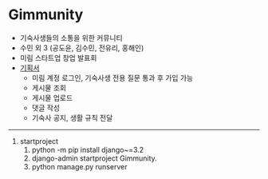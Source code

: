 # Gimmunity
- 기숙사생들의 소통을 위한 커뮤니티
- 수민 외 3 (공도윤, 김수민, 전유리, 홍해인)
- 미림 스타트업 창업 발표회 
- [기획서](https://bit.ly/3Tq5i80)
  - 미림 계정 로그인, 기숙사생 전용 질문 통과 후 가입 가능
  - 게시물 조회
  - 게시물 업로드
  - 댓글 작성
  - 기숙사 공지, 생활 규칙 전달
---
1. startproject
   1. python -m pip install django~=3.2
   2. django-admin startproject Gimmunity.
   3. python manage.py runserver